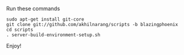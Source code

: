 Run these commands
```
sudo apt-get install git-core
git clone git://github.com/akhilnarang/scripts -b blazingphoenix
cd scripts
. server-build-environment-setup.sh
```
Enjoy!
